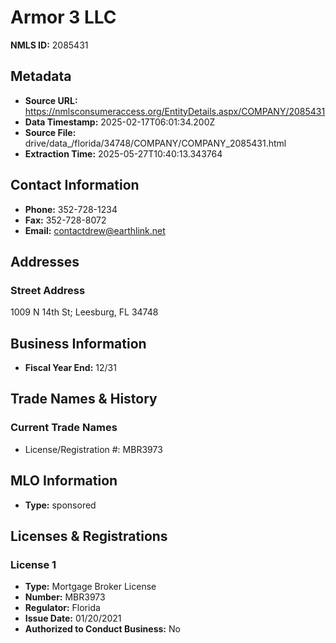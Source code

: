 # Armor 3 LLC

**NMLS ID:** 2085431

## Metadata
- **Source URL:** https://nmlsconsumeraccess.org/EntityDetails.aspx/COMPANY/2085431
- **Data Timestamp:** 2025-02-17T06:01:34.200Z
- **Source File:** drive/data_/florida/34748/COMPANY/COMPANY_2085431.html
- **Extraction Time:** 2025-05-27T10:40:13.343764

## Contact Information
- **Phone:** 352-728-1234
- **Fax:** 352-728-8072
- **Email:** contactdrew@earthlink.net

## Addresses
### Street Address
1009 N 14th St; Leesburg, FL 34748

## Business Information
- **Fiscal Year End:** 12/31

## Trade Names & History
### Current Trade Names
- License/Registration #: MBR3973

## MLO Information
- **Type:** sponsored

## Licenses & Registrations

### License 1
- **Type:** Mortgage Broker License
- **Number:** MBR3973
- **Regulator:** Florida
- **Issue Date:** 01/20/2021
- **Authorized to Conduct Business:** No

